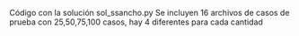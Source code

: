 Código con la solución sol_ssancho.py
Se incluyen 16 archivos de casos de prueba con 25,50,75,100 casos, hay 4 diferentes para cada cantidad
